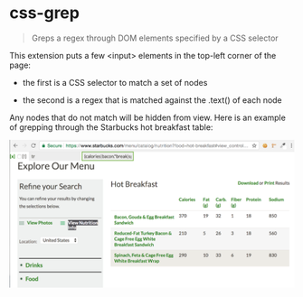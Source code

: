 # css-grep

> Greps a regex through DOM elements specified by a CSS selector

This extension puts a few \<input> elements in the top-left corner of the page:

* the first is a CSS selector to match a set of nodes

* the second is a regex that is matched against the .text() of each node

Any nodes that do not match will be hidden from view. Here is an example of
grepping through the Starbucks hot breakfast table:

![screenshot](./screenshot.png)
